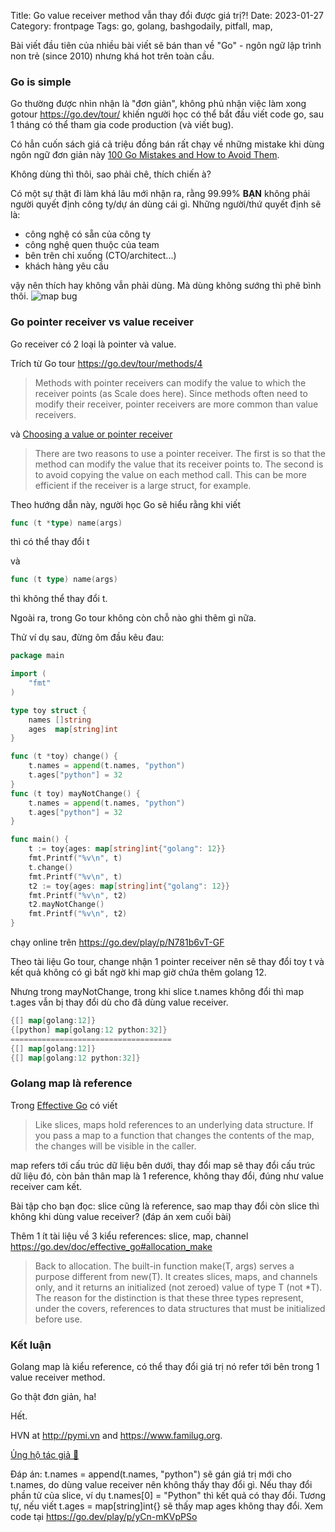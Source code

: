Title: Go value receiver method vẫn thay đổi được giá trị?!
Date: 2023-01-27
Category: frontpage
Tags: go, golang, bashgodaily, pitfall, map,

Bài viết đầu tiên của nhiều bài viết sẽ bán than về "Go" - ngôn ngữ lập trình
non trẻ (since 2010) nhưng khá hot trên toàn cầu.

### Go is simple
Go thường được nhìn nhận là "đơn giản", không phủ nhận việc làm xong gotour <https://go.dev/tour/> khiến người học có thể bắt đầu viết code go, sau 1 tháng có thể tham gia code production (và viết bug).

Có hẳn cuốn sách giá cả triệu đồng bán rất chạy về những mistake khi dùng
ngôn ngữ đơn giản này [100 Go Mistakes and How to Avoid
Them](https://www.manning.com/books/100-go-mistakes-and-how-to-avoid-them).

Không dùng thì thôi, sao phải chê, thích chiến à?

Có một sự thật đi làm khá lâu mới nhận ra, rằng 99.99% **BẠN** không phải người quyết định công ty/dự án dùng cái gì. Những người/thứ quyết định sẽ là:

- công nghệ có sẵn của công ty
- công nghệ quen thuộc của team
- bên trên chỉ xuống (CTO/architect...)
- khách hàng yêu cầu

vậy nên thích hay không vẫn phải dùng. Mà dùng không sướng thì phê bình thôi.
![map bug]({static}/images/go_map_bug.webp)

### Go pointer receiver vs value receiver
Go receiver có 2 loại là pointer và value.

Trích từ Go tour <https://go.dev/tour/methods/4>

> Methods with pointer receivers can modify the value to which the receiver points (as Scale does here). Since methods often need to modify their receiver, pointer receivers are more common than value receivers.

và [Choosing a value or pointer receiver](https://go.dev/tour/methods/8)

> There are two reasons to use a pointer receiver.
> The first is so that the method can modify the value that its receiver points to.
> The second is to avoid copying the value on each method call. This can be more efficient if the receiver is a large struct, for example.

Theo hướng dẫn này, người học Go sẽ hiểu rằng khi viết

```go
func (t *type) name(args)
```

thì có thể thay đổi t

và

```go
func (t type) name(args)
```

thì không thể thay đổi t.

Ngoài ra, trong Go tour không còn chỗ nào ghi thêm gì nữa.

Thử ví dụ sau, đừng ôm đầu kêu đau:

```go
package main

import (
    "fmt"
)

type toy struct {
    names []string
    ages  map[string]int
}

func (t *toy) change() {
    t.names = append(t.names, "python")
    t.ages["python"] = 32
}
func (t toy) mayNotChange() {
    t.names = append(t.names, "python")
    t.ages["python"] = 32
}

func main() {
    t := toy{ages: map[string]int{"golang": 12}}
    fmt.Printf("%v\n", t)
    t.change()
    fmt.Printf("%v\n", t)
    t2 := toy{ages: map[string]int{"golang": 12}}
    fmt.Printf("%v\n", t2)
    t2.mayNotChange()
    fmt.Printf("%v\n", t2)
}
```

chạy online trên <https://go.dev/play/p/N781b6vT-GF>

Theo tài liệu Go tour, change nhận 1 pointer receiver nên sẽ thay đổi toy t và kết quả không có gì bất ngờ khi map giờ chứa thêm golang 12.

Nhưng trong mayNotChange, trong khi slice t.names không đổi thì map t.ages vẫn bị thay đổi dù cho đã dùng value receiver.

```go
{[] map[golang:12]}
{[python] map[golang:12 python:32]}
====================================
{[] map[golang:12]}
{[] map[golang:12 python:32]}
```

### Golang map là reference
Trong [Effective Go](https://go.dev/doc/effective_go#maps) có viết

> Like slices, maps hold references to an underlying data structure. If you pass a map to a function that changes the contents of the map, the changes will be visible in the caller.

map refers tới cấu trúc dữ liệu bên dưới, thay đổi map sẽ thay đổi cấu trúc dữ liệu đó, còn bản thân map là 1 reference, không thay đổi, đúng như value receiver cam kết.

Bài tập cho bạn đọc: slice cũng là reference, sao map thay đổi còn slice thì không khi dùng value receiver? (đáp án xem cuối bài)

Thêm 1 ít tài liệu về 3 kiểu references: slice, map, channel <https://go.dev/doc/effective_go#allocation_make>

> Back to allocation. The built-in function make(T, args) serves a purpose different from new(T). It creates slices, maps, and channels only, and it returns an initialized (not zeroed) value of type T (not *T). The reason for the distinction is that these three types represent, under the covers, references to data structures that must be initialized before use.

### Kết luận
Golang map là kiểu reference, có thể thay đổi giá trị nó refer tới bên trong 1 value receiver method.

Go thật đơn giản, ha!

Hết.

HVN at <http://pymi.vn> and <https://www.familug.org>.

[Ủng hộ tác giả 🍺](https://www.familug.org/p/ung-ho.html)


Đáp án: t.names = append(t.names, "python") sẽ gán giá trị mới cho t.names, do dùng value receiver nên không thấy thay đổi gì.
Nếu thay đổi phần tử của slice, ví dụ t.names[0] = "Python" thì kết quả có thay đổi.
Tương tự, nếu viết t.ages = map[string]int{} sẽ thấy map ages không thay đổi. Xem code tại <https://go.dev/play/p/yCn-mKVpPSo>
